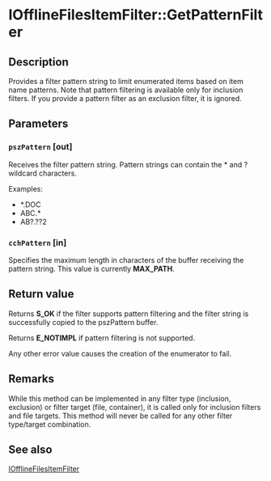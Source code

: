# IOfflineFilesItemFilter::GetPatternFilter

## Description

Provides a filter pattern string to limit enumerated items based on item name patterns. Note that pattern filtering is available only for inclusion filters. If you provide a pattern filter as an exclusion filter, it is ignored.

## Parameters

### `pszPattern` [out]

Receives the filter pattern string. Pattern strings can contain the * and ? wildcard characters.

Examples:

* *.DOC
* ABC.*
* AB?.??2

### `cchPattern` [in]

Specifies the maximum length in characters of the buffer receiving the pattern string. This value is currently **MAX_PATH**.

## Return value

Returns **S_OK** if the filter supports pattern filtering and the filter string is successfully copied to the pszPattern buffer.

Returns **E_NOTIMPL** if pattern filtering is not supported.

Any other error value causes the creation of the enumerator to fail.

## Remarks

While this method can be implemented in any filter type (inclusion, exclusion) or filter target (file, container), it is called only for inclusion filters and file targets. This method will never be called for any other filter type/target combination.

## See also

[IOfflineFilesItemFilter](https://learn.microsoft.com/previous-versions/windows/desktop/api/cscobj/nn-cscobj-iofflinefilesitemfilter)